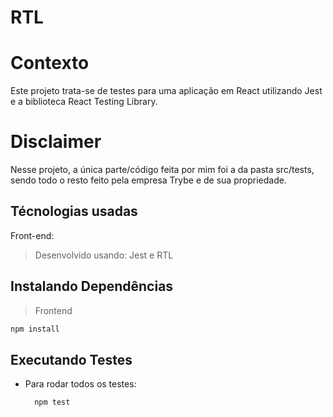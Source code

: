 # RTL

# Contexto
Este projeto trata-se de testes para uma aplicação em React utilizando Jest e a biblioteca React Testing Library.

# Disclaimer
Nesse projeto, a única parte/código feita por mim foi a da pasta src/tests, sendo todo o resto feito pela empresa Trybe e de sua propriedade.

## Técnologias usadas

Front-end:
> Desenvolvido usando: Jest e RTL

## Instalando Dependências

> Frontend
```bash
npm install
``` 

## Executando Testes

* Para rodar todos os testes:

  ```
    npm test
  ```
